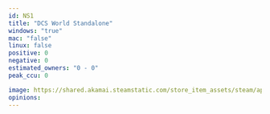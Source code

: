 ```yaml
---
id: NS1
title: "DCS World Standalone"
windows: "true"
mac: "false"
linux: false
positive: 0
negative: 0
estimated_owners: "0 - 0"
peak_ccu: 0

image: https://shared.akamai.steamstatic.com/store_item_assets/steam/apps/223750/header.jpg?t=1721725925
opinions:
---
```

